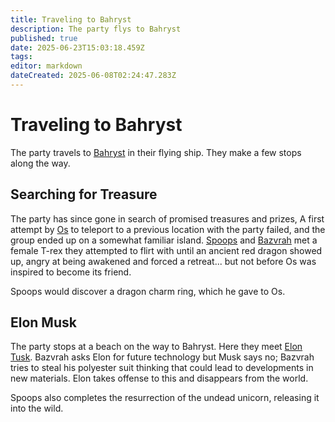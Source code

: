 ```yaml
---
title: Traveling to Bahryst
description: The party flys to Bahryst
published: true
date: 2025-06-23T15:03:18.459Z
tags: 
editor: markdown
dateCreated: 2025-06-08T02:24:47.283Z
---
```


# Traveling to Bahryst
The party travels to [Bahryst](/locations/Mardun/bahryst) in their flying ship. They make a few stops along the way.


## Searching for Treasure
The party has since gone in search of promised treasures and prizes, A first attempt by [Os](/characters/os) to teleport to a previous location with the party failed, and the group ended up on a somewhat familiar island. [Spoops](/characters/spoops) and [Bazvrah](/characters/Bazvrah) met a female T-rex they attempted to flirt with until an ancient red dragon showed up, angry at being awakened and forced a retreat... but not before Os was inspired to become its friend. 

Spoops would discover a dragon charm ring, which he gave to Os.


## Elon Musk
The party stops at a beach on the way to Bahryst. Here they meet [Elon Tusk](/characters/elon-tusk). Bazvrah asks Elon for future technology but Musk says no; Bazvrah tries to steal his polyester suit thinking that could lead to developments in new materials. Elon takes offense to this and disappears from the world.

Spoops also completes the resurrection of the undead unicorn, releasing it into the wild. 




